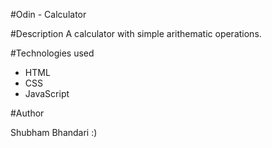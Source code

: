 #Odin - Calculator

#Description 
A calculator with simple arithematic operations.

#Technologies used 
- HTML 
- CSS
- JavaScript

#Author

Shubham Bhandari :)